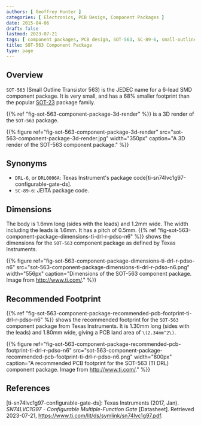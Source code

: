 ```yaml
---
authors: [ Geoffrey Hunter ]
categories: [ Electronics, PCB Design, Component Packages ]
date: 2015-04-06
draft: false
lastmod: 2023-07-21
tags: [ component packages, PCB design, SOT-563, SC-89-6, small-outline, transistor ]
title: SOT-563 Component Package
type: page
---
```


## Overview

`SOT-563` (Small Outline Transistor 563) is the JEDEC name for a 6-lead SMD component package. It is very small, and has a 68% smaller footprint than the popular [SOT-23](/pcb-design/component-packages/sot-23-component-package/) package family.

{{% ref "fig-sot-563-component-package-3d-render" %}} is a 3D render of the `SOT-563` package.

{{% figure ref="fig-sot-563-component-package-3d-render" src="sot-563-component-package-3d-render.jpg" width="350px" caption="A 3D render of the SOT-563 component package."  %}}

## Synonyms

* `DRL-6`, or `DRL0006A`: Texas Instrument's package code[ti-sn74lvc1g97-configurable-gate-ds].
* `SC-89-6`: JEITA package code.

## Dimensions

The body is 1.6mm long (sides with the leads) and 1.2mm wide. The width including the leads is 1.6mm. It has a pitch of 0.5mm. {{% ref "fig-sot-563-component-package-dimensions-ti-drl-r-pdso-n6" %}} shows the dimensions for the `SOT-563` component package as defined by Texas Instruments.

{{% figure ref="fig-sot-563-component-package-dimensions-ti-drl-r-pdso-n6" src="sot-563-component-package-dimensions-ti-drl-r-pdso-n6.png" width="556px" caption="Dimensions of the SOT-563 component package. Image from http://www.ti.com/."  %}}

## Recommended Footprint

{{% ref "fig-sot-563-component-package-recommended-pcb-footprint-ti-drl-r-pdso-n6" %}} shows the recommended footprint for the `SOT-563` component package from Texas Instruments. It is 1.30mm long (sides with the leads) and 1.80mm wide, giving a PCB land area of `\(2.34mm^2\)`.

{{% figure ref="fig-sot-563-component-package-recommended-pcb-footprint-ti-drl-r-pdso-n6" src="sot-563-component-package-recommended-pcb-footprint-ti-drl-r-pdso-n6.png" width="800px" caption="A recommended PCB footprint for the SOT-563 (TI DRL) component package. Image from http://www.ti.com/."  %}}

## References

[ti-sn74lvc1g97-configurable-gate-ds]: Texas Instruments (2017, Jan). _SN74LVC1G97 - Configurable Multiple-Function Gate_ [Datasheet]. Retrieved 2023-07-21, https://www.ti.com/lit/ds/symlink/sn74lvc1g97.pdf.
